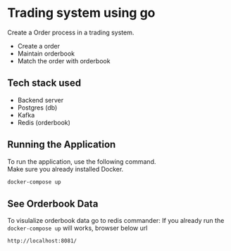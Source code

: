 # Trading system using go

Create a Order process in a trading system.
 - Create a order
 - Maintain orderbook
 - Match the order with orderbook

 Tech stack used
 --------------------
 - Backend server
 - Postgres (db)
 - Kafka
 - Redis (orderbook)

## Running the Application

To run the application, use the following command.  
Make sure you already installed Docker.


```bash
docker-compose up
```

## See Orderbook Data
To visulalize orderbook data go to redis commander:
If you already run the `docker-compose up` will works, browser below url

```bash
http://localhost:8081/
```

